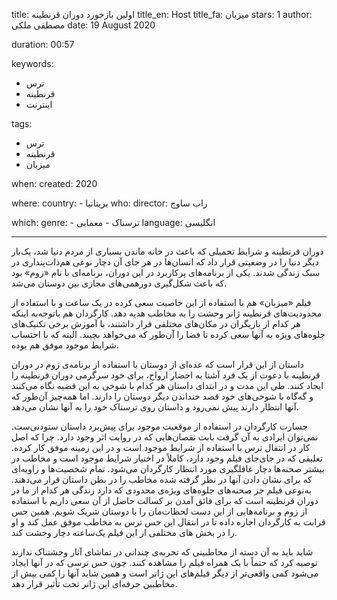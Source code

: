 
title: اولین بازخورد دوران قرنطینه 
title_en: Host 
title_fa: میزبان
stars: 1
author: مصطفی ملکی
date: 19 August 2020

duration: 00:57

keywords:
  - ترس
  - قرنطینه
  - اینترنت

tags:
  - ترس
  - قرنطینه 
  - میزبان  

when:
  created: 2020

where:
  country: 
    - بریتانیا
who:
  director: راب ساوج 

which:
  genre:
    - ترسناک
    - معمایی
  language: انگلیسی

---

دوران قرنطینه و شرایط تحمیلی که باعث در خانه ماندن بسیاری از مردم دنیا شد، یک‌بار دیگر دنیا را در وضعیتی قرار داد که انسان‌ها در هر جای آن دچار نوعی هم‌ذات‌پنداری در سبک زندگی شدند. یکی از برنامه‌های پرکاربرد در این دوران، برنامه‌ای با نام «زوم» بود که باعث شکل‌گیری دورهمی‌های مجازی بین دوستان می‌شد. 

فیلم «میزبان» هم با استفاده از این خاصیت سعی کرده در یک ساعت و با استفاده از محدودیت‌های قرنطینه ژانر وحشت را به مخاطب هدیه دهد. کارگردان هم با‌توجه‌به اینکه هر کدام از بازیگران در مکان‌های مختلفی قرار داشتند، با آموزش برخی تکنیک‌های جلوه‌های ویژه به آنها سعی کرده تا فضا را آن‌طور که می‌خواهد بچیند. البته که با احتساب شرایط موجود موفق هم بوده.  

داستان از این قرار است که عده‌ای از دوستان با استفاده از برنامه‌ی زوم در دوران قرنطینه با دعوت از یک فرد آشنا به احضار ارواح، برای خود سرگرمی دوران قرنطینه را ایجاد کنند. طی این مدت و در ابتدای داستان هر کدام با شوخی به این قضیه نگاه می‌کنند و گه‌گاه با شوخی‌های خود قصد خنداندن دیگر دوستان را دارند. اما همه‌چیز آن‌طور که آنها انتظار دارند پیش نمی‌رود و داستان روی ترسناک خود را به آنها نشان می‌دهد. 

جسارت کارگردان در استفاده از موقعیت موجود برای پیش‌برد داستان ستودنی‌ست. نمی‌توان ایرادی به آن گرفت بابت نقصان‌هایی که در روایت اثر وجود دارد. چرا که اصل کار در انتقال ترس با استفاده از شرایط موجود است و در این زمینه موفق کار کرده. تعلیقی که در جای‌جای فیلم وجود دارد، کاملاً در اختیار شرایط موجود است و مخاطب در بیشتر صحنه‌ها دچار غافلگیری مورد انتظار کارگردان می‌شود. تمام شخصیت‌ها و زاویه‌ای که برای نشان دادن آنها در نظر گرفته شده مخاطب را در بطن داستان قرار می‌دهند. به‌نوعی فیلم جز صحنه‌های جلوه‌های ویژه‌ی محدودی که دارد زندگی هر کدام از ما در دوران قرنطینه است که برای فائق آمدن بر کسالت حاصل از آن سعی داریم با استفاده از زوم و برنامه‌هایی از این دست لحظات‌مان را با دوستان شریک شویم. همین حس قرابت به کارگردان اجازه داده تا در انتقال این حس ترس به مخاطب موفق عمل کند و او را در بخش های مختلفی از این فیلم یک‌ساعته دچار وحشت کند. 

شاید باید به آن دسته از مخاطبینی که تجربه‌ی چندانی در تماشای آثار وحشتناک ندارند توصیه کرد که حتماً با یک همراه فیلم را مشاهده کنند. چون حس ترسی که در آنها ایجاد می‌شود کمی واقعی‌تر از دیگر فیلم‌های این ژانر است و همین شاید آنها را کمی بیش از مخاطبین حرفه‌ای این ژانر تحت تأثیر قرار دهد.